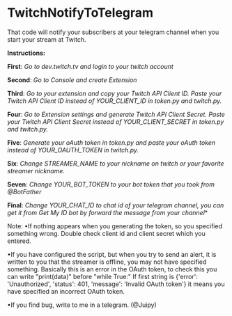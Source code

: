 # TwitchNotifyToTelegram
That code will notify your subscribers at your telegram channel when you start your stream at Twitch.


**Instructions:**

**First**: *Go to dev.twitch.tv and login to your twitch account*

**Second**: *Go to Console and create Extension*

**Third**: *Go to your extension and copy your Twitch API Client ID. Paste your Twitch API Client ID instead of YOUR_CLIENT_ID in token.py and twitch.py.*

**Four**: *Go to Extension settings and generate Twitch API Client Secret. Paste your Twitch API Client Secret instead of YOUR_CLIENT_SECRET in token.py and twitch.py.*

**Five**: *Generate your oAuth token in token.py and paste your oAuth token instead of YOUR_OAUTH_TOKEN in twitch.py.*

**Six**: *Change STREAMER_NAME to your nickname on twitch or your favorite streamer nickname.*

**Seven**: *Change YOUR_BOT_TOKEN to your bot token that you took from @BotFather*

**Final**: *Change YOUR_CHAT_ID to chat id of your telegram channel, you can get it from Get My ID bot by forward the message from your channel**


Note: 
•If nothing appears when you generating the token, so you specified something wrong.
Double check client id and client secret which you entered.

•If you have configured the script, but when you try to send an alert, it is written to you that the streamer is offline, you may not have specified something.
Basically this is an error in the OAuth token, to check this you can write "print(data)" before "while True:"
If first string is {'error': 'Unauthorized', 'status': 401, 'message': 'Invalid OAuth token'} it means you have specified an incorrect OAuth token.

•If you find bug, write to me in a telegram. (@Juipy)
